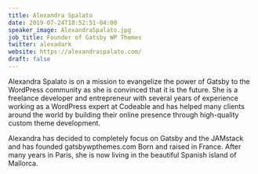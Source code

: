 ```yaml
---
title: Alexandra Spalato
date: 2019-07-24T18:52:51-04:00
speaker_image: AlexandraSpalato.jpg
job_title: Founder of Gatsby WP Themes
twitter: alexadark
website: https://alexandraspalato.com/
draft: false
---
```


Alexandra Spalato is on a mission to evangelize the power of Gatsby to the WordPress community as she is convinced that it is the future. She is a freelance developer and entrepreneur with several years of experience working as a WordPress expert at Codeable and has helped many clients around the world by building their online presence through high-quality custom theme development.

Alexandra has decided to completely focus on Gatsby and the JAMstack and has founded gatsbywpthemes.com
Born and raised in France. After many years in Paris, she is now living in the beautiful Spanish island of Mallorca.
